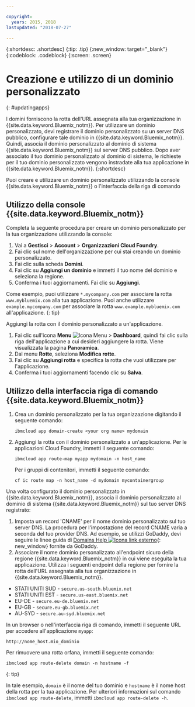 ```yaml
---

copyright:
  years: 2015, 2018
lastupdated: "2018-07-27"

---
```


{:shortdesc: .shortdesc}
{:tip: .tip}
{:new_window: target="_blank"}
{:codeblock: .codeblock}
{:screen: .screen}

# Creazione e utilizzo di un dominio personalizzato
{: #updatingapps}

I domini forniscono la rotta dell'URL assegnata alla tua organizzazione in {{site.data.keyword.Bluemix_notm}}. Per utilizzare un dominio personalizzato, devi registrare il dominio personalizzato su un server DNS pubblico, configurare tale dominio in {{site.data.keyword.Bluemix_notm}}. Quindi, associa il dominio personalizzato al dominio di sistema {{site.data.keyword.Bluemix_notm}} sul server DNS pubblico. Dopo aver
associato il tuo dominio personalizzato al dominio di sistema,
le richieste per il tuo dominio personalizzato vengono instradate alla tua applicazione in {{site.data.keyword.Bluemix_notm}}.
{:shortdesc}

Puoi creare e utilizzare un dominio personalizzato utilizzando la console {{site.data.keyword.Bluemix_notm}} o l'interfaccia della riga di comando

## Utilizzo della console {{site.data.keyword.Bluemix_notm}}

Completa la seguente procedura per creare un dominio personalizzato per la tua organizzazione utilizzando la console:

1. Vai a **Gestisci** > **Account** > **Organizzazioni Cloud Foundry**.
2. Fai clic sul nome dell'organizzazione per cui stai creando un dominio personalizzato.
3. Fai clic sulla scheda **Domini**.
4. Fai clic su **Aggiungi un dominio** e immetti il tuo nome del dominio e seleziona la regione.
5. Conferma i tuoi aggiornamenti. Fai clic su **Aggiungi**.

Come esempio, puoi utilizzare `*.mycompany.com` per associare la rotta `www.mybluemix.com` alla tua applicazione. Puoi anche utilizzare `example.mycompany.com` per associare la rotta `www.example.mybluemix.com` all'applicazione.
{: tip}

Aggiungi la rotta con il dominio personalizzato a un'applicazione.

1. Fai clic sull'icona **Menu** ![Icona Menu](../icons/icon_hamburger.svg) > **Dashboard**, quindi fai clic sulla riga dell'applicazione a cui desideri aggiungere la rotta. Viene visualizzata la pagina **Panoramica**.
2. Dal menu **Rotte**, seleziona **Modifica rotte**.
3. Fai clic su **Aggiungi rotta** e specifica la rotta che vuoi utilizzare per l'applicazione.
4. Conferma i tuoi aggiornamenti facendo clic su **Salva**.

## Utilizzo della interfaccia riga di comando {{site.data.keyword.Bluemix_notm}}

1. Crea un dominio personalizzato per la tua organizzazione digitando il
seguente comando:

   ```
   ibmcloud app domain-create <your org name> mydomain
   ```

2. Aggiungi la rotta con il dominio personalizzato a un'applicazione. Per le applicazioni Cloud Foundry, immetti il seguente comando:

   ```
   ibmcloud app route-map myapp mydomain -n host_name

   ```

   Per i gruppi di contenitori, immetti il seguente comando:

   ```
   cf ic route map -n host_name -d mydomain mycontainergroup

   ```

Una volta configurato il dominio personalizzato in {{site.data.keyword.Bluemix_notm}}, associa il dominio personalizzato al dominio di sistema {{site.data.keyword.Bluemix_notm}} sul tuo server DNS registrato:

1. Imposta un record 'CNAME' per il nome dominio personalizzato sul tuo server DNS. La procedura per l'impostazione del record CNAME varia a seconda del tuo provider DNS. Ad esempio, se utilizzi GoDaddy, devi seguire le linee guida di [Domains Help ![Icona link esterno](../icons/launch-glyph.svg "Icona link esterno")](https://www.godaddy.com/help/add-a-cname-record-19236){: new_window} fornite da GoDaddy.
2. Associare il nome dominio personalizzato all'endpoint sicuro della regione {{site.data.keyword.Bluemix_notm}} in cui viene eseguita la tua applicazione. Utilizza i seguenti endpoint della regione per fornire la rotta dell'URL assegnata alla tua organizzazione in {{site.data.keyword.Bluemix_notm}}.

  * STATI UNITI SUD - `secure.us-south.bluemix.net`
  * STATI UNITI EST - `secure.us-east.bluemix.net`
  * EU-DE - `secure.eu-de.bluemix.net`
  * EU-GB - `secure.eu-gb.bluemix.net`
  * AU-SYD - `secure.au-syd.bluemix.net`

In un browser o nell'interfaccia riga di comando, immetti il seguente URL per accedere all'applicazione `myapp`:

```
http://nome_host.mio_dominio

```

Per rimuovere una rotta orfana, immetti il seguente comando:

```
ibmcloud app route-delete domain -n hostname -f
```
{: tip}

In tale esempio, `domain` è il nome del tuo dominio e `hostname` è il nome host della rotta per la tua applicazione. Per ulteriori informazioni sul comando `ibmcloud app route-delete`, immetti `ibmcloud app route-delete -h`.
